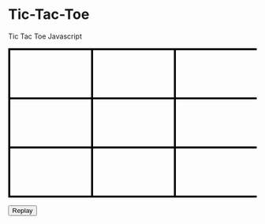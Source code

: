 # Tic-Tac-Toe
Tic Tac Toe Javascript
<!DOCTYPE html>
<html>
<head>
 <meta charset="UTF-8">
 <title>Tic Tac Toe</title>
 <script src="https://ajax.googleapis.com/ajax/libs/jquery/3.2.1/jquery.min.js"></script>
 <style>
td {
  border:  4px solid black;
  height:  100px;
  width:  100px;
  text-align:  center;
  vertical-align:  middle;
  font-family:  "Comic Sans MS", cursive, sans-serif;
  font-size:  70px;
  cursor: pointer;
}

table {
  border-collapse: collapse;
  position:   absolute;
  left: 50%;
  margin: auto;
  top: 50px;
}

table tr:first-child td {
  border-top: 0;
}

table tr:last-child td {
  border-bottom: 0;
}

table tr td:first-child {
  border-left: 0;
}
table tr td:last-child {
  border-right: 0;
}

</style>
 </head>
 
<body>
<table>
		<tr>
			<td class="cell" id="0"></td>
			<td class="cell" id="1"></td>
			<td class="cell" id="2"></td>
		</tr>
		<tr>
			<td class="cell" id="3"></td>
			<td class="cell" id="4"></td>
			<td class="cell" id="5"></td>
		</tr>
		<tr>
			<td class="cell" id="6"></td>
			<td class="cell" id="7"></td>
			<td class="cell" id="8"></td>
		</tr>
</table>
<p id="demo"></p>
<button onClick="startGame()">Replay</button>

<script>

const cells = document.querySelectorAll('.cell');
let turn=0;
let mode=1;
let arr;


function checkwin(board, player)
{
  if ((cells[0].innerText=="X" && cells[1].innerText=="X" && cells[2].innerText=="X") || 
  (cells[3].innerText=="X" && cells[4].innerText=="X" && cells[5].innerText=="X") || (cells[6].innerText=="X" && cells[7].innerText=="X" && cells[8].innerText=="X") || (cells[0].innerText=="X" && cells[4].innerText=="X" && cells[8].innerText=="X") || (cells[2].innerText=="X" && cells[4].innerText=="X" && cells[6].innerText=="X") ||
(cells[0].innerText=="X" && cells[3].innerText=="X" && cells[6].innerText=="X") ||
(cells[1].innerText=="X" && cells[4].innerText=="X" && cells[7].innerText=="X") ||
(cells[2].innerText=="X" && cells[5].innerText=="X" && cells[8].innerText=="X"))  
  { 
    alert ("you win");
    startGame();
    return true;
  }
  else {
  return false;
  }
}

function checklose()
{
  if ((cells[0].innerText=="O" && cells[1].innerText=="O" && cells[2].innerText=="O") || 
  (cells[3].innerText=="O" && cells[4].innerText=="O" && cells[5].innerText=="O") || (cells[6].innerText=="O" && cells[7].innerText=="O" && cells[8].innerText=="O") || (cells[0].innerText=="O" && cells[4].innerText=="O" && cells[8].innerText=="O") || (cells[2].innerText=="O" && cells[4].innerText=="O" && cells[6].innerText=="O") ||
(cells[0].innerText=="O" && cells[3].innerText=="O" && cells[6].innerText=="O") ||
(cells[1].innerText=="O" && cells[4].innerText=="O" && cells[7].innerText=="O") ||
(cells[2].innerText=="O" && cells[5].innerText=="O" && cells[8].innerText=="O"))  
  { 
    alert ("You lose");
    startGame();
    return true;
  }
  else 
  {
  return false;
  }
}


startGame();

function startGame() 
{

arr=[0,1,2,3,4,5,6,7,8];

for (let i = 0; i < cells.length; i++)
{ 
 cells[i].innerText = '';
 cells[i].addEventListener('click', handler, false);
	}
}

function handler(event)
{
if (typeof arr[event.target.id] ==='number' && turn == 0 )
{
arr[event.target.id] = "X";
this.innerText ="X";
this.removeEventListener('click', handler,false);
turn = 1;
checkwin();
checklose();
checkTie();
}
while (turn==1)
{
Ai();
}
}

function Ai() {
  let best=bestSpot();
  arr[best] = "O";
  document.getElementById(best).innerHTML = "O"
  document.getElementById(best).removeEventListener('click', handler,false);
  turn=0;
  checkTie();
}

function emptycells( arr) {
  return arr.filter((element, i) => i===element);
}

function checkTie() 
{
  if (emptycells().length === 0)
  {
  alert ("It's a tie");
  startGame();
  } 
}

</script>

</body>
</html>
